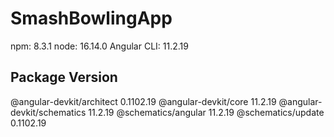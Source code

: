 # SmashBowlingApp
npm: 8.3.1
node: 16.14.0
Angular CLI: 11.2.19

Package                      Version
------------------------------------------------------
@angular-devkit/architect    0.1102.19
@angular-devkit/core         11.2.19
@angular-devkit/schematics   11.2.19
@schematics/angular          11.2.19
@schematics/update           0.1102.19

